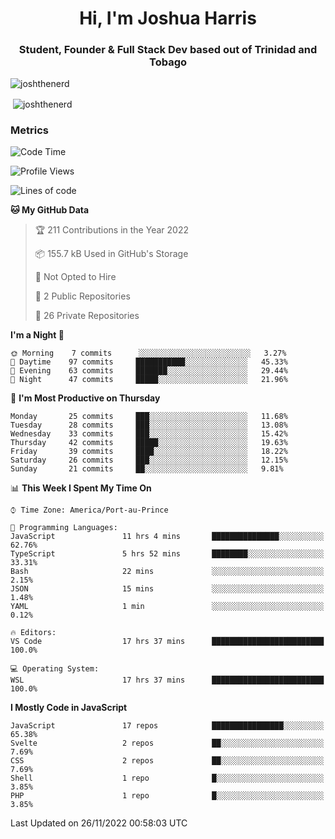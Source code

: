 <h1 align="center">Hi, I'm Joshua Harris</h1>
<h3 align="center">Student, Founder & Full Stack Dev based out of Trinidad and Tobago</h3>

<p align="left"> <img src="https://komarev.com/ghpvc/?username=JoshTheDeveloperr" alt="joshthenerd" /> </p>

<p>&nbsp;<img align="center" src="https://github-readme-stats.vercel.app/api?username=JoshTheDeveloperr&show_icons=true&count_private=true" alt="joshthenerd" /></p>

### Metrics

<!--START_SECTION:waka-->
![Code Time](http://img.shields.io/badge/Code%20Time-36%20hrs%2042%20mins-blue)

![Profile Views](http://img.shields.io/badge/Profile%20Views-0-blue)

![Lines of code](https://img.shields.io/badge/From%20Hello%20World%20I%27ve%20Written--1%20Million%20lines%20of%20code-blue)

**🐱 My GitHub Data** 

> 🏆 211 Contributions in the Year 2022
 > 
> 📦 155.7 kB Used in GitHub's Storage 
 > 
> 🚫 Not Opted to Hire
 > 
> 📜 2 Public Repositories 
 > 
> 🔑 26 Private Repositories  
 > 
**I'm a Night 🦉** 

```text
🌞 Morning    7 commits      ░░░░░░░░░░░░░░░░░░░░░░░░░   3.27% 
🌆 Daytime    97 commits     ███████████░░░░░░░░░░░░░░   45.33% 
🌃 Evening    63 commits     ███████░░░░░░░░░░░░░░░░░░   29.44% 
🌙 Night      47 commits     █████░░░░░░░░░░░░░░░░░░░░   21.96%

```
📅 **I'm Most Productive on Thursday** 

```text
Monday       25 commits     ███░░░░░░░░░░░░░░░░░░░░░░   11.68% 
Tuesday      28 commits     ███░░░░░░░░░░░░░░░░░░░░░░   13.08% 
Wednesday    33 commits     ███░░░░░░░░░░░░░░░░░░░░░░   15.42% 
Thursday     42 commits     █████░░░░░░░░░░░░░░░░░░░░   19.63% 
Friday       39 commits     ████░░░░░░░░░░░░░░░░░░░░░   18.22% 
Saturday     26 commits     ███░░░░░░░░░░░░░░░░░░░░░░   12.15% 
Sunday       21 commits     ██░░░░░░░░░░░░░░░░░░░░░░░   9.81%

```


📊 **This Week I Spent My Time On** 

```text
⌚︎ Time Zone: America/Port-au-Prince

💬 Programming Languages: 
JavaScript               11 hrs 4 mins       ███████████████░░░░░░░░░░   62.76% 
TypeScript               5 hrs 52 mins       ████████░░░░░░░░░░░░░░░░░   33.31% 
Bash                     22 mins             ░░░░░░░░░░░░░░░░░░░░░░░░░   2.15% 
JSON                     15 mins             ░░░░░░░░░░░░░░░░░░░░░░░░░   1.48% 
YAML                     1 min               ░░░░░░░░░░░░░░░░░░░░░░░░░   0.12%

🔥 Editors: 
VS Code                  17 hrs 37 mins      █████████████████████████   100.0%

💻 Operating System: 
WSL                      17 hrs 37 mins      █████████████████████████   100.0%

```

**I Mostly Code in JavaScript** 

```text
JavaScript               17 repos            ████████████████░░░░░░░░░   65.38% 
Svelte                   2 repos             ██░░░░░░░░░░░░░░░░░░░░░░░   7.69% 
CSS                      2 repos             ██░░░░░░░░░░░░░░░░░░░░░░░   7.69% 
Shell                    1 repo              █░░░░░░░░░░░░░░░░░░░░░░░░   3.85% 
PHP                      1 repo              █░░░░░░░░░░░░░░░░░░░░░░░░   3.85%

```



 Last Updated on 26/11/2022 00:58:03 UTC
<!--END_SECTION:waka-->
